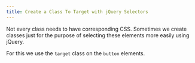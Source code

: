 ```yaml
---
title: Create a Class To Target with jQuery Selectors
---
```

Not every class needs to have corresponding CSS. Sometimes we create classes just for the purpose of selecting these elements more easily using jQuery.

For this we use the `target` class on the `button` elements.